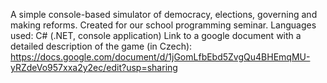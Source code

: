 A simple console-based simulator of democracy, elections, governing and making reforms. 
Created for our school programming seminar.
Languages used: C# (.NET, console application)
Link to a google document with a detailed description of the game (in Czech):
https://docs.google.com/document/d/1jGomLfbEbd5ZvgQu4BHEmqMU-yRZdeVo957xxa2y2ec/edit?usp=sharing
